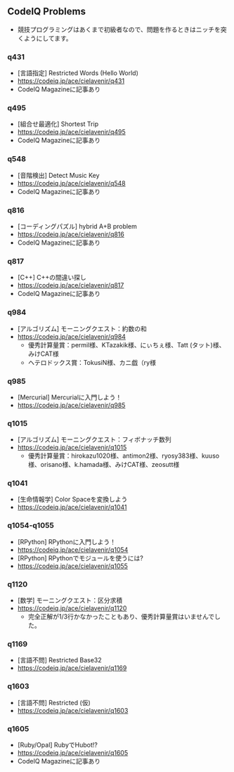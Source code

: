 ## CodeIQ Problems
- 競技プログラミングはあくまで初級者なので、問題を作るときはニッチを突くようにしてます。

### q431
- [言語指定] Restricted Words (Hello World)
- <https://codeiq.jp/ace/cielavenir/q431>
- CodeIQ Magazineに記事あり

### q495
- [組合せ最適化] Shortest Trip
- <https://codeiq.jp/ace/cielavenir/q495>
- CodeIQ Magazineに記事あり

### q548
- [音階検出] Detect Music Key
- <https://codeiq.jp/ace/cielavenir/q548>
- CodeIQ Magazineに記事あり

### q816
- [コーディングパズル] hybrid A+B problem
- <https://codeiq.jp/ace/cielavenir/q816>
- CodeIQ Magazineに記事あり

### q817
- [C++] C++の間違い探し
- <https://codeiq.jp/ace/cielavenir/q817>
- CodeIQ Magazineに記事あり

### q984
- [アルゴリズム] モーニングクエスト：約数の和
- <https://codeiq.jp/ace/cielavenir/q984>
  - 優秀計算量賞：permil様、KTazakik様、にぃちぇ様、Tatt (タット)様、みけCAT様
  - ヘテロドックス賞：TokusiN様、カニ戯（ry様

### q985
- [Mercurial] Mercurialに入門しよう！
- <https://codeiq.jp/ace/cielavenir/q985>

### q1015
- [アルゴリズム] モーニングクエスト：フィボナッチ数列
- <https://codeiq.jp/ace/cielavenir/q1015>
  - 優秀計算量賞：hirokazu1020様、antimon2様、ryosy383様、kuuso様、orisano様、k.hamada様、みけCAT様、zeosutt様

### q1041
- [生命情報学] Color Spaceを変換しよう
- <https://codeiq.jp/ace/cielavenir/q1041>

### q1054-q1055
- [RPython] RPythonに入門しよう！
- <https://codeiq.jp/ace/cielavenir/q1054>
- [RPython] RPythonでモジュールを使うには?
- <https://codeiq.jp/ace/cielavenir/q1055>

### q1120
- [数学] モーニングクエスト：区分求積
- <https://codeiq.jp/ace/cielavenir/q1120>
  - 完全正解が1/3行かなかったこともあり、優秀計算量賞はいませんでした。

### q1169
- [言語不問] Restricted Base32
- <https://codeiq.jp/ace/cielavenir/q1169>

### q1603
- [言語不問] Restricted (仮)
- <https://codeiq.jp/ace/cielavenir/q1603>

### q1605
- [Ruby/Opal] RubyでHubot!?
- <https://codeiq.jp/ace/cielavenir/q1605>
- CodeIQ Magazineに記事あり

